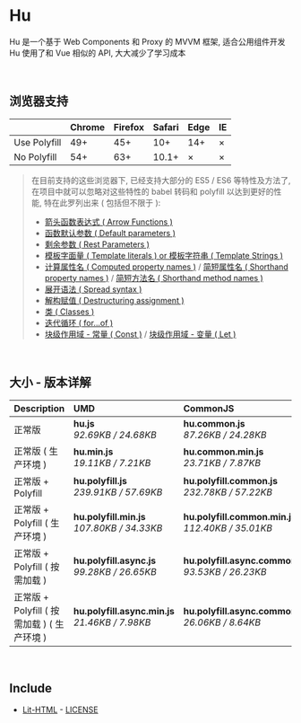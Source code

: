 # Hu
Hu 是一个基于 Web Components 和 Proxy 的 MVVM 框架, 适合公用组件开发<br>
Hu 使用了和 Vue 相似的 API, 大大减少了学习成本

<br>

## 浏览器支持

|              | Chrome | Firefox | Safari | Edge | IE |
| :-           | :-     | :-      | :-     | :-   | :- |
| Use Polyfill | 49+    | 45+     | 10+    | 14+  | ×  |
| No Polyfill  | 54+    | 63+     | 10.1+  | ×    | ×  |

> 在目前支持的这些浏览器下, 已经支持大部分的 ES5 / ES6 等特性及方法了,<br>
> 在项目中就可以忽略对这些特性的 babel 转码和 polyfill 以达到更好的性能, 特在此罗列出来 ( 包括但不限于 ): <br>
  > - [箭头函数表达式 ( Arrow Functions )](https://developer.mozilla.org/zh-CN/docs/Web/JavaScript/Reference/Functions/Arrow_functions)
  > - [函数默认参数 ( Default parameters )](https://developer.mozilla.org/zh-CN/docs/Web/JavaScript/Reference/Functions/Default_parameters)
  > - [剩余参数 ( Rest Parameters )](https://developer.mozilla.org/zh-CN/docs/Web/JavaScript/Reference/Functions/Rest_parameters)
  > - [模板字面量 ( Template literals ) or 模板字符串 ( Template Strings )](https://developer.mozilla.org/zh-CN/docs/Web/JavaScript/Reference/template_strings)
  > - [计算属性名 ( Computed property names )](https://developer.mozilla.org/zh-CN/docs/Web/JavaScript/Reference/Operators/Object_initializer#计算属性名) / [简短属性名 ( Shorthand property names )](https://developer.mozilla.org/zh-CN/docs/Web/JavaScript/Reference/Operators/Object_initializer#属性定义) / [简短方法名 ( Shorthand method names )](https://developer.mozilla.org/zh-CN/docs/Web/JavaScript/Reference/Operators/Object_initializer#方法定义)
  > - [展开语法 ( Spread syntax )](https://developer.mozilla.org/zh-CN/docs/Web/JavaScript/Reference/Operators/Spread_syntax)
  > - [解构赋值 ( Destructuring assignment )](https://developer.mozilla.org/zh-CN/docs/Web/JavaScript/Reference/Operators/Destructuring_assignment)
  > - [类 ( Classes )](https://developer.mozilla.org/zh-CN/docs/Web/JavaScript/Reference/Classes)
  > - [迭代循环 ( for...of )](https://developer.mozilla.org/zh-CN/docs/Web/JavaScript/Reference/Statements/for...of)
  > - [块级作用域 - 常量 ( Const )](https://developer.mozilla.org/zh-CN/docs/Web/JavaScript/Reference/Statements/const) / [块级作用域 - 变量 ( Let )](https://developer.mozilla.org/zh-CN/docs/Web/JavaScript/Reference/Statements/let)

<br>

## 大小 - 版本详解
| Description | UMD | CommonJS | ES Module |
| :- | :- | :- | :- |
| 正常版 | **hu.js**<br>*92.69KB / 24.68KB* | **hu.common.js**<br>*87.26KB / 24.28KB* | **hu.esm.js**<br>*87.25KB / 24.27KB* |
| 正常版 ( 生产环境 ) | **hu.min.js**<br>*19.11KB / 7.21KB* | **hu.common.min.js**<br>*23.71KB / 7.87KB* | **hu.esm.min.js**<br>*18.94KB / 7.14KB* |
| 正常版 + Polyfill | **hu.polyfill.js**<br>*239.91KB / 57.69KB* | **hu.polyfill.common.js**<br>*232.78KB / 57.22KB* | **hu.polyfill.esm.js**<br>*232.76KB / 57.20KB* |
| 正常版 + Polyfill ( 生产环境 ) | **hu.polyfill.min.js**<br>*107.80KB / 34.33KB* | **hu.polyfill.common.min.js**<br>*112.40KB / 35.01KB* | **hu.polyfill.esm.min.js**<br>*107.63KB / 34.27KB* |
| 正常版 + Polyfill ( 按需加载 ) | **hu.polyfill.async.js**<br>*99.28KB / 26.65KB* | **hu.polyfill.async.common.js**<br>*93.53KB / 26.23KB* | **hu.polyfill.async.esm.js**<br>*93.52KB / 26.22KB* |
| 正常版 + Polyfill ( 按需加载 ) ( 生产环境 ) | **hu.polyfill.async.min.js**<br>*21.46KB / 7.98KB* | **hu.polyfill.async.common.min.js**<br>*26.06KB / 8.64KB* | **hu.polyfill.async.esm.min.js**<br>*21.29KB / 7.90KB* |

<br>

## Include
  - [Lit-HTML](https://github.com/Polymer/lit-html) \- [LICENSE](https://github.com/Polymer/lit-html/blob/master/LICENSE)